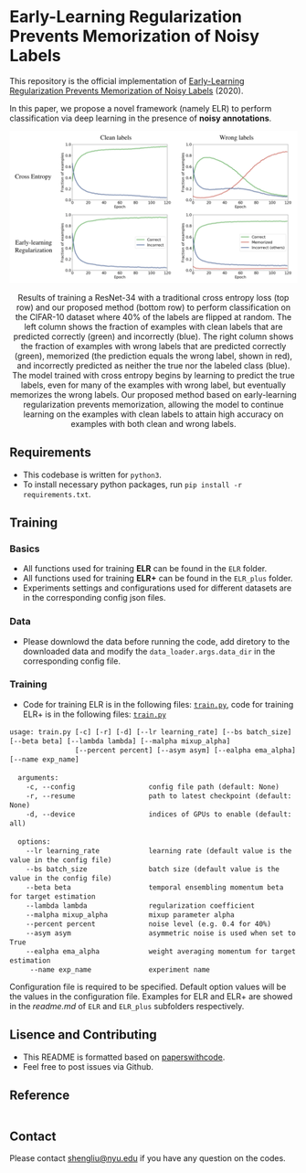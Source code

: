 # Early-Learning Regularization Prevents Memorization of Noisy Labels
This repository is the official implementation of [Early-Learning Regularization Prevents Memorization of Noisy Labels](https://arxiv.org/abs/2007.00151) (2020).

In this paper, we propose a novel framework (namely ELR) to perform classification via deep learning in the presence of **noisy annotations**.
<p float="left" align="center">
<img src="images/illustration_of_ELR.png" width="800" /> 
<figcaption align="center">
Results of training a ResNet-34 with a traditional cross entropy loss (top row) and our proposed method (bottom row) to perform classification on the CIFAR-10 dataset where 40% of the labels are flipped at random. The left column shows the fraction of examples with clean labels that are predicted correctly (green) and incorrectly (blue). The right column shows the fraction of examples with wrong labels that are predicted correctly (green), memorized (the prediction equals the wrong label, shown in red), and incorrectly predicted as neither the true nor the labeled class (blue). The model trained with cross entropy begins by learning to predict the true labels, even for many of the examples with wrong label, but eventually memorizes the wrong labels. Our proposed method based on early-learning regularization prevents memorization, allowing the model to continue learning on the examples with clean labels to attain high accuracy on examples with both clean and wrong labels.  
</figcaption>
</p>


## Requirements
- This codebase is written for `python3`.
- To install necessary python packages, run `pip install -r requirements.txt`.


## Training
### Basics
- All functions used for training **ELR** can be found in the `ELR` folder.
- All functions used for training **ELR+** can be found in the `ELR_plus` folder.
- Experiments settings and configurations used for different datasets are in the corresponding config json files.
### Data
- Please downlowd the data before running the code, add diretory to the downloaded data and modify the `data_loader.args.data_dir` in the corresponding config file.
### Training
- Code for training ELR is in the following files: [`train.py`](./ELR/train.py), code for training ELR+ is in the following files: [`train.py`](./ELR_plus/train.py) 
```
usage: train.py [-c] [-r] [-d] [--lr learning_rate] [--bs batch_size] [--beta beta] [--lambda lambda] [--malpha mixup_alpha]
                [--percent percent] [--asym asym] [--ealpha ema_alpha]  [--name exp_name] 

  arguments:
    -c, --config                  config file path (default: None)
    -r, --resume                  path to latest checkpoint (default: None)
    -d, --device                  indices of GPUs to enable (default: all)     
  
  options:
    --lr learning_rate            learning rate (default value is the value in the config file)
    --bs batch_size               batch size (default value is the value in the config file)
    --beta beta                   temporal ensembling momentum beta for target estimation
    --lambda lambda               regularization coefficient
    --malpha mixup_alpha          mixup parameter alpha
    --percent percent             noise level (e.g. 0.4 for 40%)
    --asym asym                   asymmetric noise is used when set to True
    --ealpha ema_alpha            weight averaging momentum for target estimation
     --name exp_name              experiment name
```
Configuration file is required to be specified. Default option values will be the values in the configuration file. 
Examples for ELR and ELR+ are showed in the *readme.md* of `ELR` and `ELR_plus` subfolders respectively.
## Lisence and Contributing
- This README is formatted based on [paperswithcode](https://github.com/paperswithcode/releasing-research-code).
- Feel free to post issues via Github. 

## Reference
```

```
## Contact
Please contact shengliu@nyu.edu if you have any question on the codes.
